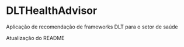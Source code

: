 # DLTHealthAdvisor
Aplicação de recomendação de frameworks DLT para o setor de saúde

Atualização do README
